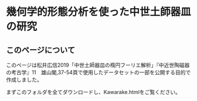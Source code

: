 # 幾何学的形態分析を使った中世土師器皿の研究
## このページについて
このページは松井広信2019「中世土師器皿の楕円フーリエ解析」『中近世陶磁器の考古学』11　雄山閣,37-54頁で使用したデータセットの一部を公開する目的で作成しました。

まずこのフォルダを全てダウンロードし、Kawarake.htmlをご覧ください。

